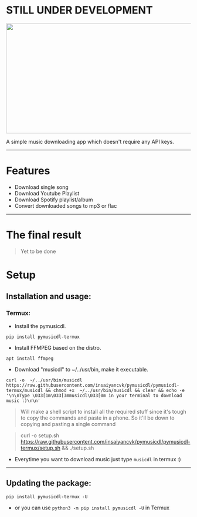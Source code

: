 # **STILL UNDER DEVELOPMENT**

<div style="text-align:center"><img width="800" height="300" src="assets/banner.png" /></div>


A simple music downloading app which doesn't require any API keys.

---
# Features
* Download single song
* Download Youtube Playlist
* Download Spotify playlist/album
* Convert downloaded songs to mp3 or flac
---

# The final result
>Yet to be done

# Setup

## Installation and usage:

### **Termux:**

* Install the pymusicdl.
```
pip install pymusicdl-termux
```
* Install FFMPEG based on the distro.
```
apt install ffmpeg
```
* Download "musicdl" to ~/../usr/bin, make it executable.
```
curl -o  ~/../usr/bin/musicdl https://raw.githubusercontent.com/insaiyancvk/pymusicdl/pymusicdl-termux/musicdl && chmod +x  ~/../usr/bin/musicdl && clear && echo -e '\n\nType \033[1m\033[3mmusicdl\033[0m in your terminal to download music :)\n\n'
```

> Will make a shell script to install all the required stuff since it's tough to copy the commands and paste in a phone. So it'll be down to copying and pasting a single command

> curl -o setup.sh https://raw.githubusercontent.com/insaiyancvk/pymusicdl/pymusicdl-termux/setup.sh && ./setup.sh

* Everytime you want to download music just type `musicdl` in termux :)
---
## Updating the package:

```
pip install pymusicdl-termux -U
```

* or you can use `python3 -m pip install pymusicdl -U` in Termux
